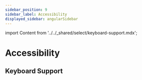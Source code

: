```yaml
---
sidebar_position: 9
sidebar_label: Accessibility
displayed_sidebar: angularSidebar
---
```


import Content from '../../_shared/select/keyboard-support.mdx';

# Accessibility

## Keyboard Support

<Content />
